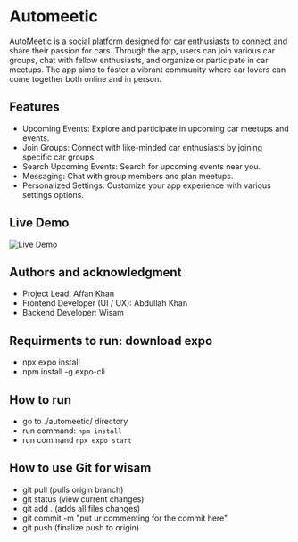 # Automeetic

AutoMeetic is a social platform designed for car enthusiasts to connect and share their passion for cars. Through the app, users can join various car groups, chat with fellow enthusiasts, and organize or participate in car meetups. The app aims to foster a vibrant community where car lovers can come together both online and in person.

## Features

- Upcoming Events: Explore and participate in upcoming car meetups and events.
- Join Groups: Connect with like-minded car enthusiasts by joining specific car groups.
- Search Upcoming Events: Search for upcoming events near you.
- Messaging: Chat with group members and plan meetups.
- Personalized Settings: Customize your app experience with various settings options.

## Live Demo

![Live Demo](demo/live-demo.gif)

## Authors and acknowledgment

- Project Lead: Affan Khan
- Frontend Developer (UI / UX): Abdullah Khan
- Backend Developer: Wisam

## Requirments to run: download expo

- npx expo install
- npm install -g expo-cli

## How to run

- go to ./automeetic/ directory
- run command: `npm install`
- run command `npx expo start`

## How to use Git for wisam

- git pull (pulls origin branch)
- git status (view current changes)
- git add . (adds all files changes)
- git commit -m "put ur commenting for the commit here"
- git push (finalize push to origin)
